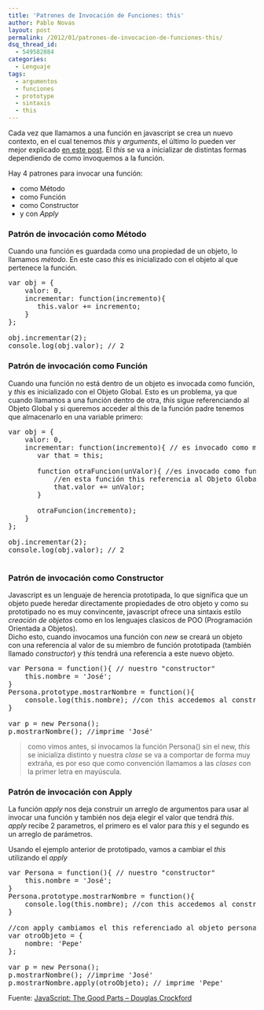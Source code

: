 ```yaml
---
title: 'Patrones de Invocación de Funciones: this'
author: Pablo Novas
layout: post
permalink: /2012/01/patrones-de-invocacion-de-funciones-this/
dsq_thread_id:
  - 549582884
categories:
  - Lenguaje
tags:
  - argumentos
  - funciones
  - prototype
  - sintaxis
  - this
---
```

Cada vez que llamamos a una función en javascript se crea un nuevo contexto, en el cual tenemos *this* y *arguments*, el último lo pueden ver mejor explicado <a href="http://fernetjs.com/2011/11/funciones-argumentos-y-parametros/" title="Funciones: Argumentos y Parámetros" target="_blank">en este post</a>. El *this* se va a inicializar de distintas formas dependiendo de como invoquemos a la función.

Hay 4 patrones para invocar una función:

  * como Método
  * como Función
  * como Constructor
  * y con *Apply*

### Patrón de invocación como Método

Cuando una función es guardada como una propiedad de un objeto, lo llamamos *método*. En este caso *this* es inicializado con el objeto al que pertenece la función.

<pre class="brush: jscript; highlight: [4]; title: ; notranslate" title="">var obj = {
    valor: 0,
    incrementar: function(incremento){
       this.valor += incremento;
    }
};

obj.incrementar(2);
console.log(obj.valor); // 2
</pre>

<!--more-->

### Patrón de invocación como Función

Cuando una función no está dentro de un objeto es invocada como función, y *this* es inicializado con el Objeto Global. Esto es un problema, ya que cuando llamamos a una función dentro de otra, *this* sigue referenciando al Objeto Global y si queremos acceder al this de la función padre tenemos que almacenarlo en una variable primero:

<pre class="brush: jscript; highlight: [4]; title: ; notranslate" title="">var obj = {
    valor: 0,
    incrementar: function(incremento){ // es invocado como método
       var that = this;

       function otraFuncion(unValor){ //es invocado como función
           //en esta función this referencia al Objeto Global
           that.valor += unValor;
       }

       otraFuncion(incremento);
    }
};

obj.incrementar(2);
console.log(obj.valor); // 2

</pre>

### Patrón de invocación como Constructor

Javascript es un lenguaje de herencia prototipada, lo que significa que un objeto puede heredar directamente propiedades de otro objeto y como su prototipado no es muy convincente, javascript ofrece una sintaxis estilo *creación de objetos* como en los lenguajes clasicos de POO (Programación Orientada a Objetos).  
Dicho esto, cuando invocamos una función con *new* se creará un objeto con una referencia al valor de su miembro de función prototipada (también llamado *constructor*) y *this* tendrá una referencia a este nuevo objeto.

<pre class="brush: jscript; highlight: [2,5]; title: ; notranslate" title="">var Persona = function(){ // nuestro "constructor"
    this.nombre = 'José';
}
Persona.prototype.mostrarNombre = function(){
    console.log(this.nombre); //con this accedemos al constructor
}

var p = new Persona();
p.mostrarNombre(); //imprime 'José'
</pre>

> como vimos antes, si invocamos la función Persona() sin el new, *this* se inicializa distinto y nuestra *clase* se va a comportar de forma muy extraña, es por eso que como convención llamamos a las *clases* con la primer letra en mayúscula. 

### Patrón de invocación con Apply

La función *apply* nos deja construir un arreglo de argumentos para usar al invocar una función y también nos deja elegir el valor que tendrá *this*.  
*apply* recibe 2 parametros, el primero es el valor para *this* y el segundo es un arreglo de parámetros.

Usando el ejemplo anterior de prototipado, vamos a cambiar el *this* utilizando el *apply*

<pre class="brush: jscript; highlight: [5,10,15]; title: ; notranslate" title="">var Persona = function(){ // nuestro "constructor"
    this.nombre = 'José';
}
Persona.prototype.mostrarNombre = function(){
    console.log(this.nombre); //con this accedemos al constructor
}

//con apply cambiamos el this referenciado al objeto persona por otroObjeto
var otroObjeto = {
    nombre: 'Pepe'
};

var p = new Persona();
p.mostrarNombre(); //imprime 'José'
p.mostrarNombre.apply(otroObjeto); // imprime 'Pepe'
</pre>

Fuente: <a href="http://shop.oreilly.com/product/9780596517748.do" title="JavaScript: The Good Parts" target="_blank">JavaScript: The Good Parts &#8211; Douglas Crockford</a>